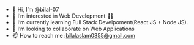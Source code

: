 - 👋 Hi, I’m @bilal-07
- 👀 I’m interested in Web Development 👩‍💻
- 🌱 I’m currently learning Full Stack Develpoment(React JS + Node JS).
- 💞️ I’m looking to collaborate on Web Applications
- 📫 How to reach me :bilalaslam0355@gmail.com 

<!---
bilal-07/bilal-07 is a ✨ special ✨ repository because its `README.md` (this file) appears on your GitHub profile.
You can click the Preview link to take a look at your changes.
--->
